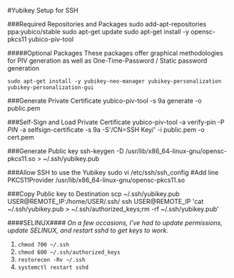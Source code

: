 #Yubikey Setup for SSH


###Required Repositories and Packages
	sudo add-apt-repositories ppa:yubico/stable
	sudo apt-get update
	sudo apt-get install -y opensc-pkcs11 yubico-piv-tool 

#####Optional Packages
These packages offer graphical methodologies for PIV generation as well as One-Time-Password / Static password generation

	sudo apt-get install -y yubikey-neo-manager yubikey-personalization yubikey-personalization-gui
	
###Generate Private Certificate
	yubico-piv-tool -s 9a generate -o public.pem

	
###Self-Sign and Load Private Certificate
	yubico-piv-tool -a verify-pin -P *PIN* -a selfsign-certificate -s 9a -S'/CN=SSH Key/' -i public.pem -o cert.pem

	
###Generate Public key
	ssh-keygen -D /usr/lib/x86_64-linux-gnu/opensc-pkcs11.so > ~/.ssh/yubikey.pub

	
###Allow SSH to use the Yubikey
	sudo vi /etc/ssh/ssh_config
	#Add line
	PKCS11Provider /usr/lib/x86_64-linux-gnu/opensc-pkcs11.so


###Copy Public key to Destination
	scp ~/.ssh/yubikey.pub USER@REMOTE_IP:/home/USER/.ssh/
	ssh USER@REMOTE_IP 'cat ~/.ssh/yubikey.pub > ~/.ssh/authorized_keys;rm -rf ~/.ssh/yubikey.pub'

####SELINUX####
*On a few occasions, I've had to update permissions, update SELINUX, and restart sshd to get keys to work.*

1. `chmod 700 ~/.ssh`
1. `chmod 600 ~/.ssh/authorized_keys`
1. `restorecon -Rv ~/.ssh`
1. `systemctl restart sshd`